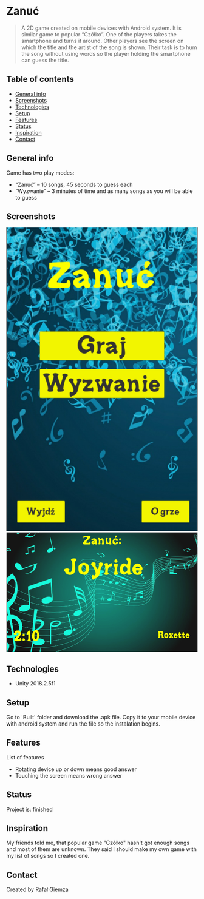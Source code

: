 # Zanuć
> A 2D game created on mobile devices with Android system. It is similar game to popular “Czółko”. One of the players takes the smartphone and turns it around. Other players see the screen on which the title and the artist of the song is shown. Their task is to hum the song without using words so the player holding the smartphone can guess the title.

## Table of contents
* [General info](#general-info)
* [Screenshots](#screenshots)
* [Technologies](#technologies)
* [Setup](#setup)
* [Features](#features)
* [Status](#status)
* [Inspiration](#inspiration)
* [Contact](#contact)

## General info
Game has two play modes:
* “Zanuć” – 10 songs, 45 seconds to guess each
* “Wyzwanie” – 3 minutes of time and as many songs as you will be able to guess

## Screenshots
![Example screenshot](./img/1.png)
![Example screenshot](./img/2.png)

## Technologies
* Unity 2018.2.5f1

## Setup
Go to 'Built' folder and download the .apk file. Copy it to your mobile device with android system and run the file so the instalation begins.

## Features
List of features
* Rotating device up or down means good answer
* Touching the screen means wrong answer

## Status
Project is: finished

## Inspiration
My friends told me, that popular game "Czółko" hasn't got enough songs and most of them are unknown. They said I should make my own game with my list of songs so I created one.

## Contact
Created by Rafał Giemza
